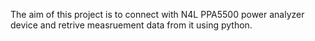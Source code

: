 The aim of this project is to connect with N4L PPA5500 power analyzer device and 
retrive measruement data from it using python.
